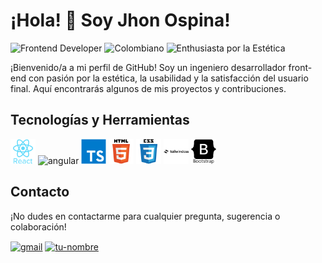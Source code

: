 # ¡Hola! 👋 Soy Jhon Ospina!

![Frontend Developer](https://img.shields.io/badge/Profesi%C3%B3n-Frontend%20Developer-blue?style=flat-square)
![Colombiano](https://img.shields.io/badge/Nacionalidad-Colombiano-yellow?style=flat-square)
![Enthusiasta por la Estética](https://img.shields.io/badge/Intereses-Est%C3%A9tica%20y%20Usabilidad-orange?style=flat-square)

¡Bienvenido/a a mi perfil de GitHub! Soy un ingeniero desarrollador front-end con pasión por la estética, la usabilidad y la satisfacción del usuario final. Aquí encontrarás algunos de mis proyectos y contribuciones.

## Tecnologías y Herramientas

<p align="left">
  <img src="https://raw.githubusercontent.com/devicons/devicon/master/icons/react/react-original-wordmark.svg" alt="react" width="40" height="40"/>
  <img src="https://angular.io/assets/images/logos/angular/angular.svg" alt="angular" width="40" height="40"/>
  <img src="https://raw.githubusercontent.com/devicons/devicon/master/icons/typescript/typescript-original.svg" alt="typescript" width="40" height="40"/>
  <img src="https://raw.githubusercontent.com/devicons/devicon/master/icons/html5/html5-original-wordmark.svg" alt="html5" width="40" height="40"/>
  <img src="https://raw.githubusercontent.com/devicons/devicon/master/icons/css3/css3-original-wordmark.svg" alt="css3" width="40" height="40"/>
  <img src="https://raw.githubusercontent.com/devicons/devicon/master/icons/tailwindcss/tailwindcss-plain-wordmark.svg" alt="tailwind" width="40" height="40"/>
  <img src="https://raw.githubusercontent.com/devicons/devicon/master/icons/bootstrap/bootstrap-plain-wordmark.svg" alt="bootstrap" width="40" height="40"/>
</p>

## Contacto

¡No dudes en contactarme para cualquier pregunta, sugerencia o colaboración!

<p align="left">
<a href="mailto:jhonjames0510@gmail.com"><img align="center" src="https://img.icons8.com/fluency/48/000000/gmail.png" alt="gmail" height="30" width="40" /></a>
<a href="https://linkedin.com/in/jhonog/" target="blank"><img align="center" src="https://raw.githubusercontent.com/rahuldkjain/github-profile-readme-generator/master/src/images/icons/Social/linked-in-alt.svg" alt="tu-nombre" height="30" width="40" /></a>
</p>
